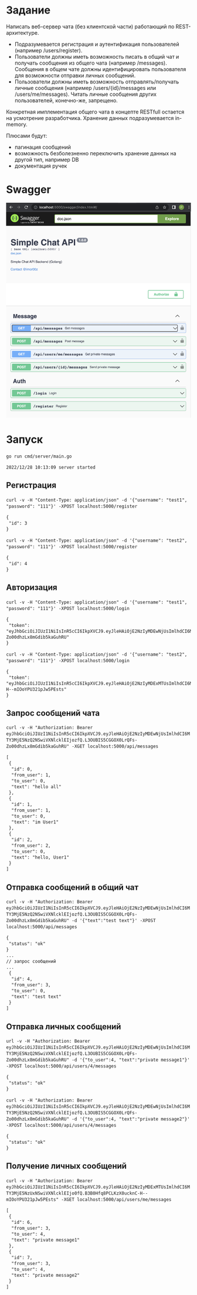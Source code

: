 # Задание

Написать веб-сервер чата (без клиентской части) работающий по REST-архитектуре.

- Подразумевается регистрация и аутентификация пользователей (например /users/register).
- Пользователи должны иметь возможность писать в общий чат и получать сообщения из общего чата (например /messages).
Сообщения в общем чате должны идентифицировать пользователя для возможности отправки личных сообщений.
 - Пользователи должны иметь возможность отправлять/получать личные сообщения (например /users/{id}/messages или /users/me/messages).
Читать личные сообщения других пользователей, конечно-же, запрещено.

Конкретная имплементация общего чата в концепте RESTfull остается на усмотрение разработчика.
Хранение данных подразумевается in-memory.

Плюсами будут:
- пагинация сообщений
- возможность безболезненно переключить хранение данных на другой тип, например DB
- документация ручек

# Swagger

![swagger](images/swagger.png)

# Запуск

```go run cmd/server/main.go```

```
2022/12/28 10:13:09 server started
```

## Регистрация

```curl -v -H "Content-Type: application/json" -d '{"username": "test1", "password": "111"}' -XPOST localhost:5000/register```

```
{
 "id": 3
}
```
```curl -v -H "Content-Type: application/json" -d '{"username": "test2", "password": "111"}' -XPOST localhost:5000/register```
```
{
 "id": 4
}
```

## Авторизация

```curl -v -H "Content-Type: application/json" -d '{"username": "test1", "password": "111"}' -XPOST localhost:5000/login```
```
{
 "token": "eyJhbGciOiJIUzI1NiIsInR5cCI6IkpXVCJ9.eyJleHAiOjE2NzIyMDEwNjUsImlhdCI6MTY3MjE5NzQ2NSwiVXNlcklEIjozfQ.L3OUBIS5CGGOX0LrQFs-Zo00dhzLx8mGdib5kaGuhRU"
}
```
```curl -v -H "Content-Type: application/json" -d '{"username": "test2", "password": "111"}' -XPOST localhost:5000/login```
```
{
 "token": "eyJhbGciOiJIUzI1NiIsInR5cCI6IkpXVCJ9.eyJleHAiOjE2NzIyMDExMTUsImlhdCI6MTY3MjE5NzUxNSwiVXNlcklEIjo0fQ.B3B0Hfq8PCLKzX0ucknC-H--mIOoYPU321pJw5PEsts"
}
```

## Запрос сообщений чата

```curl -v -H "Authorization: Bearer eyJhbGciOiJIUzI1NiIsInR5cCI6IkpXVCJ9.eyJleHAiOjE2NzIyMDEwNjUsImlhdCI6MTY3MjE5NzQ2NSwiVXNlcklEIjozfQ.L3OUBIS5CGGOX0LrQFs-Zo00dhzLx8mGdib5kaGuhRU" -XGET localhost:5000/api/messages```

```
[
 {
  "id": 0,
  "from_user": 1,
  "to_user": 0,
  "text": "hello all"
 },
 {
  "id": 1,
  "from_user": 1,
  "to_user": 0,
  "text": "im User1"
 },
 {
  "id": 2,
  "from_user": 2,
  "to_user": 0,
  "text": "hello, User1"
 }
]
```

## Отправка сообщений в общий чат

```curl -v -H "Authorization: Bearer eyJhbGciOiJIUzI1NiIsInR5cCI6IkpXVCJ9.eyJleHAiOjE2NzIyMDEwNjUsImlhdCI6MTY3MjE5NzQ2NSwiVXNlcklEIjozfQ.L3OUBIS5CGGOX0LrQFs-Zo00dhzLx8mGdib5kaGuhRU" -d '{"text":"test text"}' -XPOST localhost:5000/api/messages```
```
{
 "status": "ok"
}
...
// запрос сообщений
...
 {
  "id": 4,
  "from_user": 3,
  "to_user": 0,
  "text": "test text"
 }
]
```

## Отправка личных сообщений

```url -v -H "Authorization: Bearer eyJhbGciOiJIUzI1NiIsInR5cCI6IkpXVCJ9.eyJleHAiOjE2NzIyMDEwNjUsImlhdCI6MTY3MjE5NzQ2NSwiVXNlcklEIjozfQ.L3OUBIS5CGGOX0LrQFs-Zo00dhzLx8mGdib5kaGuhRU" -d '{"to_user":4, "text":"private message1"}' -XPOST localhost:5000/api/users/4/messages```
```
{
 "status": "ok"
}
```
```curl -v -H "Authorization: Bearer eyJhbGciOiJIUzI1NiIsInR5cCI6IkpXVCJ9.eyJleHAiOjE2NzIyMDEwNjUsImlhdCI6MTY3MjE5NzQ2NSwiVXNlcklEIjozfQ.L3OUBIS5CGGOX0LrQFs-Zo00dhzLx8mGdib5kaGuhRU" -d '{"to_user":4, "text":"private message2"}' -XPOST localhost:5000/api/users/4/messages```
```
{
 "status": "ok"
}
```

## Получение личных сообщений

```curl -v -H "Authorization: Bearer eyJhbGciOiJIUzI1NiIsInR5cCI6IkpXVCJ9.eyJleHAiOjE2NzIyMDExMTUsImlhdCI6MTY3MjE5NzUxNSwiVXNlcklEIjo0fQ.B3B0Hfq8PCLKzX0ucknC-H--mIOoYPU321pJw5PEsts" -XGET localhost:5000/api/users/me/messages```
```
[
 {
  "id": 6,
  "from_user": 3,
  "to_user": 4,
  "text": "private message1"
 },
 {
  "id": 7,
  "from_user": 3,
  "to_user": 4,
  "text": "private message2"
 }
]
```
